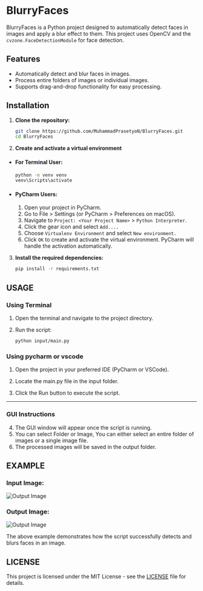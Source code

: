 # BlurryFaces

BlurryFaces is a Python project designed to automatically detect faces in images and apply a blur effect to them. This project uses OpenCV and the `cvzone.FaceDetectionModule` for face detection.

## Features
- Automatically detect and blur faces in images.
- Process entire folders of images or individual images.
- Supports drag-and-drop functionality for easy processing.

## Installation

1. **Clone the repository:**

   ```bash
   git clone https://github.com/MuhammadPrasetyoN/BlurryFaces.git
   cd BlurryFaces
    ```
2.  **Create and activate a virtual environment**
    
- #### For Terminal User:
    
    ```bash
    python -m venv venv
    venv\Scripts\activate
    ```
- #### PyCharm Users: 

    1. Open your project in PyCharm.
    2. Go to File > Settings (or PyCharm > Preferences on macOS).
    3. Navigate to `Project: <Your Project Name>` > `Python Interpreter`.
    4. Click the gear icon and select `Add....`
    5. Choose `Virtualenv Environment` and select `New environment.`
    6. Click `OK` to create and activate the virtual environment. PyCharm will handle the activation automatically.

3. **Install the required dependencies:**
    ```bash
    pip install -r requirements.txt
    ```
## USAGE
    
### Using Terminal

 1. Open the terminal and navigate to the project directory.
 2. Run the script:
 
    ```bash
    python input/main.py
    ```

### Using pycharm or vscode
1. Open the project in your preferred IDE (PyCharm or VSCode).

2. Locate the main.py file in the input folder.

3. Click the Run button to execute the script.

--------
### GUI Instructions
4. The GUI window will appear once the script is running.
5. You can select Folder or Image, You can either select an entire folder of images or a single image file.
6. The processed images will be saved in the output folder.


## EXAMPLE

### Input Image:
![Output Image](/img/example_input.png)

### Output Image:
![Output Image](/img/example_output.png)

The above example demonstrates how the script successfully detects and blurs faces in an image.

## LICENSE

This project is licensed under the MIT License - see the [LICENSE](./LICENSE) file for details.

